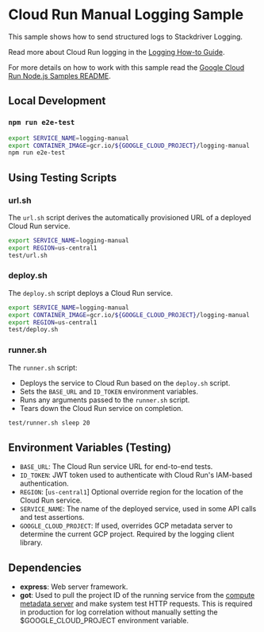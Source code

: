 # Cloud Run Manual Logging Sample

This sample shows how to send structured logs to Stackdriver Logging.

Read more about Cloud Run logging in the [Logging How-to Guide](http://cloud.google.com/run/docs/logging).

For more details on how to work with this sample read the [Google Cloud Run Node.js Samples README](https://github.com/GoogleCloudPlatform/nodejs-docs-samples/tree/main/run).

## Local Development

### `npm run e2e-test`

```sh
export SERVICE_NAME=logging-manual
export CONTAINER_IMAGE=gcr.io/${GOOGLE_CLOUD_PROJECT}/logging-manual
npm run e2e-test
```

## Using Testing Scripts

### url.sh

The `url.sh` script derives the automatically provisioned URL of a deployed
Cloud Run service.

```sh
export SERVICE_NAME=logging-manual
export REGION=us-central1
test/url.sh
```

### deploy.sh

The `deploy.sh` script deploys a Cloud Run service.

```sh
export SERVICE_NAME=logging-manual
export CONTAINER_IMAGE=gcr.io/${GOOGLE_CLOUD_PROJECT}/logging-manual
export REGION=us-central1
test/deploy.sh
```

### runner.sh

The `runner.sh` script:

* Deploys the service to Cloud Run based on the `deploy.sh` script.
* Sets the `BASE_URL` and `ID_TOKEN` environment variables.
* Runs any arguments passed to the `runner.sh` script.
* Tears down the Cloud Run service on completion.

```sh
test/runner.sh sleep 20
```

## Environment Variables (Testing)

* `BASE_URL`: The Cloud Run service URL for end-to-end tests.
* `ID_TOKEN`: JWT token used to authenticate with Cloud Run's IAM-based authentication.
* `REGION`: [`us-central1`] Optional override region for the location of the Cloud Run service.
* `SERVICE_NAME`: The name of the deployed service, used in some API calls and test assertions.
* `GOOGLE_CLOUD_PROJECT`: If used, overrides GCP metadata server to determine
  the current GCP project. Required by the logging client library.

## Dependencies

* **express**: Web server framework.
* **got**: Used to pull the project ID of the running service from the 
  [compute metadata server](https://cloud.google.com/compute/docs/storing-retrieving-metadata)
  and make system test HTTP requests. This is required in production for log correlation without
  manually setting the $GOOGLE_CLOUD_PROJECT environment variable.
